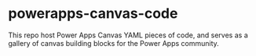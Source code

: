 # powerapps-canvas-code
This repo host Power Apps Canvas YAML pieces of code, and serves as a gallery of canvas building blocks for the Power Apps community.
